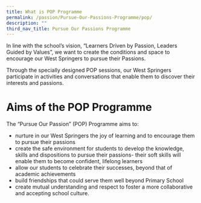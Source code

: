 ```yaml
---
title: What is POP Programme
permalink: /passion/Pursue-Our-Passions-Programme/pop/
description: ""
third_nav_title: Pursue Our Passions Programme
---
```

In line with the school’s vision, “Learners Driven by Passion, Leaders Guided by Values”, we want to create the conditions and space to encourage our West Springers to pursue their Passions.

Through the specially designed POP sessions, our West Springers participate in activities and conversations that enable them to discover their interests and passions.


# **Aims of the POP Programme**

The “Pursue Our Passion” (POP) Programme aims to:
*   nurture in our West Springers the joy of learning and to encourage them to pursue their passions
*   create the safe environment for students to develop the knowledge, skills and dispositions to pursue their passions- their soft skills will enable them to become confident, lifelong learners
*   allow our students to celebrate their successes, beyond that of academic achievements
*   build friendships that could serve them well beyond Primary School
*   create mutual understanding and respect to foster a more collaborative and accepting school culture.

![]()

